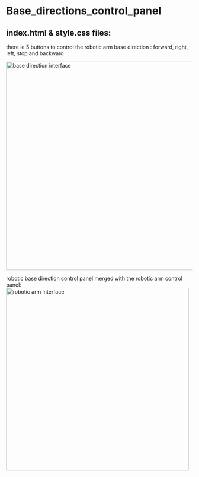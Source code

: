 
# Base_directions_control_panel

## index.html & style.css files:
there ie 5 buttons to control the robotic arm base direction : forward, right, left, stop and backward 

<img width="562" alt="base direction interface " src="https://user-images.githubusercontent.com/85778891/123819044-25118800-d902-11eb-9a73-f0a8a4d15542.png">


robotic base direction control panel merged with the robotic arm control panel:
<img width="493" alt="robotic arm interface " src="https://user-images.githubusercontent.com/85778891/123818714-e380dd00-d901-11eb-8bfe-6223fecbb0cb.png"> 



